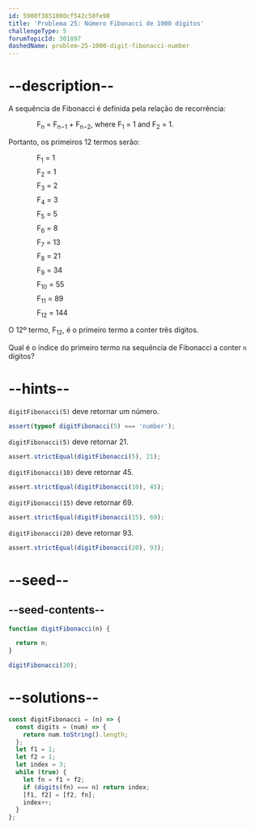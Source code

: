 ```yaml
---
id: 5900f3851000cf542c50fe98
title: 'Problema 25: Número Fibonacci de 1000 dígitos'
challengeType: 5
forumTopicId: 301897
dashedName: problem-25-1000-digit-fibonacci-number
---
```


# --description--

A sequência de Fibonacci é definida pela relação de recorrência:

<div style='padding-left: 4em;'>F<sub>n</sub> = F<sub>n−1</sub> + F<sub>n−2</sub>, where F<sub>1</sub> = 1 and F<sub>2</sub> = 1.</div>

Portanto, os primeiros 12 termos serão:

<div style='padding-left: 4em; display: inline-grid; grid-template-rows: auto; row-gap: 7px;'><div>F<sub>1</sub> = 1</div><div>F<sub>2</sub> = 1</div><div>F<sub>3</sub> = 2</div><div>F<sub>4</sub> = 3</div><div>F<sub>5</sub> = 5</div><div>F<sub>6</sub> = 8</div><div>F<sub>7</sub> = 13</div><div>F<sub>8</sub> = 21</div><div>F<sub>9</sub> = 34</div><div>F<sub>10</sub> = 55</div><div>F<sub>11</sub> = 89</div><div>F<sub>12</sub> = 144</div></div>

O 12º termo, F<sub>12</sub>, é o primeiro termo a conter três dígitos.

Qual é o índice do primeiro termo na sequência de Fibonacci a conter `n` dígitos?

# --hints--

`digitFibonacci(5)` deve retornar um número.

```js
assert(typeof digitFibonacci(5) === 'number');
```

`digitFibonacci(5)` deve retornar 21.

```js
assert.strictEqual(digitFibonacci(5), 21);
```

`digitFibonacci(10)` deve retornar 45.

```js
assert.strictEqual(digitFibonacci(10), 45);
```

`digitFibonacci(15)` deve retornar 69.

```js
assert.strictEqual(digitFibonacci(15), 69);
```

`digitFibonacci(20)` deve retornar 93.

```js
assert.strictEqual(digitFibonacci(20), 93);
```

# --seed--

## --seed-contents--

```js
function digitFibonacci(n) {

  return n;
}

digitFibonacci(20);
```

# --solutions--

```js
const digitFibonacci = (n) => {
  const digits = (num) => {
    return num.toString().length;
  };
  let f1 = 1;
  let f2 = 1;
  let index = 3;
  while (true) {
    let fn = f1 + f2;
    if (digits(fn) === n) return index;
    [f1, f2] = [f2, fn];
    index++;
  }
};
```
